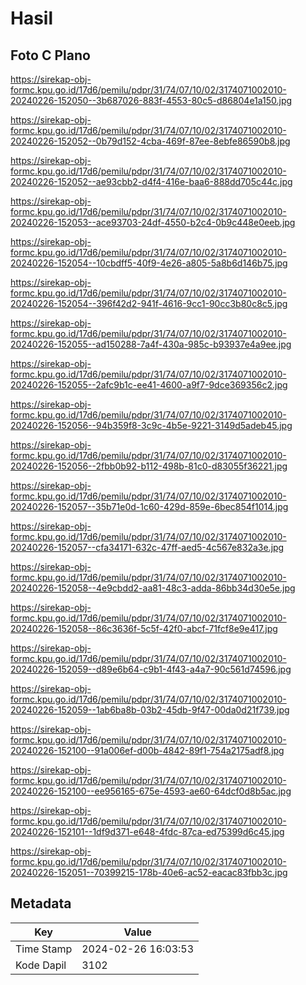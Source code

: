 # Hasil

## Foto C Plano

https://sirekap-obj-formc.kpu.go.id/17d6/pemilu/pdpr/31/74/07/10/02/3174071002010-20240226-152050--3b687026-883f-4553-80c5-d86804e1a150.jpg

https://sirekap-obj-formc.kpu.go.id/17d6/pemilu/pdpr/31/74/07/10/02/3174071002010-20240226-152052--0b79d152-4cba-469f-87ee-8ebfe86590b8.jpg

https://sirekap-obj-formc.kpu.go.id/17d6/pemilu/pdpr/31/74/07/10/02/3174071002010-20240226-152052--ae93cbb2-d4f4-416e-baa6-888dd705c44c.jpg

https://sirekap-obj-formc.kpu.go.id/17d6/pemilu/pdpr/31/74/07/10/02/3174071002010-20240226-152053--ace93703-24df-4550-b2c4-0b9c448e0eeb.jpg

https://sirekap-obj-formc.kpu.go.id/17d6/pemilu/pdpr/31/74/07/10/02/3174071002010-20240226-152054--10cbdff5-40f9-4e26-a805-5a8b6d146b75.jpg

https://sirekap-obj-formc.kpu.go.id/17d6/pemilu/pdpr/31/74/07/10/02/3174071002010-20240226-152054--396f42d2-941f-4616-9cc1-90cc3b80c8c5.jpg

https://sirekap-obj-formc.kpu.go.id/17d6/pemilu/pdpr/31/74/07/10/02/3174071002010-20240226-152055--ad150288-7a4f-430a-985c-b93937e4a9ee.jpg

https://sirekap-obj-formc.kpu.go.id/17d6/pemilu/pdpr/31/74/07/10/02/3174071002010-20240226-152055--2afc9b1c-ee41-4600-a9f7-9dce369356c2.jpg

https://sirekap-obj-formc.kpu.go.id/17d6/pemilu/pdpr/31/74/07/10/02/3174071002010-20240226-152056--94b359f8-3c9c-4b5e-9221-3149d5adeb45.jpg

https://sirekap-obj-formc.kpu.go.id/17d6/pemilu/pdpr/31/74/07/10/02/3174071002010-20240226-152056--2fbb0b92-b112-498b-81c0-d83055f36221.jpg

https://sirekap-obj-formc.kpu.go.id/17d6/pemilu/pdpr/31/74/07/10/02/3174071002010-20240226-152057--35b71e0d-1c60-429d-859e-6bec854f1014.jpg

https://sirekap-obj-formc.kpu.go.id/17d6/pemilu/pdpr/31/74/07/10/02/3174071002010-20240226-152057--cfa34171-632c-47ff-aed5-4c567e832a3e.jpg

https://sirekap-obj-formc.kpu.go.id/17d6/pemilu/pdpr/31/74/07/10/02/3174071002010-20240226-152058--4e9cbdd2-aa81-48c3-adda-86bb34d30e5e.jpg

https://sirekap-obj-formc.kpu.go.id/17d6/pemilu/pdpr/31/74/07/10/02/3174071002010-20240226-152058--86c3636f-5c5f-42f0-abcf-71fcf8e9e417.jpg

https://sirekap-obj-formc.kpu.go.id/17d6/pemilu/pdpr/31/74/07/10/02/3174071002010-20240226-152059--d89e6b64-c9b1-4f43-a4a7-90c561d74596.jpg

https://sirekap-obj-formc.kpu.go.id/17d6/pemilu/pdpr/31/74/07/10/02/3174071002010-20240226-152059--1ab6ba8b-03b2-45db-9f47-00da0d21f739.jpg

https://sirekap-obj-formc.kpu.go.id/17d6/pemilu/pdpr/31/74/07/10/02/3174071002010-20240226-152100--91a006ef-d00b-4842-89f1-754a2175adf8.jpg

https://sirekap-obj-formc.kpu.go.id/17d6/pemilu/pdpr/31/74/07/10/02/3174071002010-20240226-152100--ee956165-675e-4593-ae60-64dcf0d8b5ac.jpg

https://sirekap-obj-formc.kpu.go.id/17d6/pemilu/pdpr/31/74/07/10/02/3174071002010-20240226-152101--1df9d371-e648-4fdc-87ca-ed75399d6c45.jpg

https://sirekap-obj-formc.kpu.go.id/17d6/pemilu/pdpr/31/74/07/10/02/3174071002010-20240226-152051--70399215-178b-40e6-ac52-eacac83fbb3c.jpg


## Metadata

| Key        | Value               |
| ---------- | ------------------- |
| Time Stamp | 2024-02-26 16:03:53 |
| Kode Dapil | 3102                |



